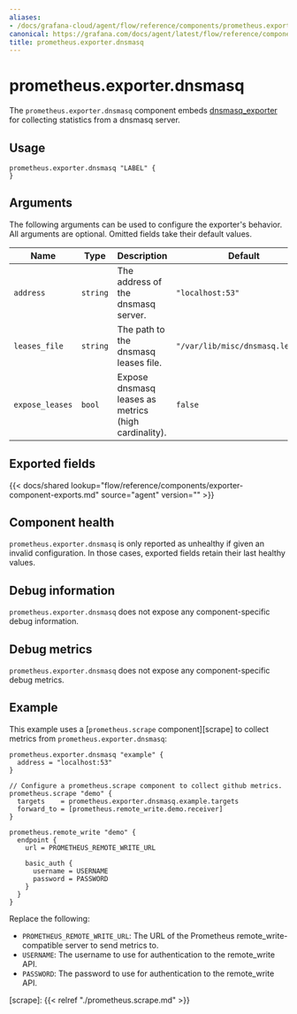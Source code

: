 ```yaml
---
aliases:
- /docs/grafana-cloud/agent/flow/reference/components/prometheus.exporter.dnsmasq/
canonical: https://grafana.com/docs/agent/latest/flow/reference/components/prometheus.exporter.dnsmasq/
title: prometheus.exporter.dnsmasq
---
```


# prometheus.exporter.dnsmasq

The `prometheus.exporter.dnsmasq` component embeds
[dnsmasq_exporter](https://github.com/google/dnsmasq_exporter) for collecting statistics from a dnsmasq server.

## Usage

```river
prometheus.exporter.dnsmasq "LABEL" {
}
```

## Arguments

The following arguments can be used to configure the exporter's behavior.
All arguments are optional. Omitted fields take their default values.

| Name            | Type     | Description                                          | Default                          | Required |
| --------------- | -------- | ---------------------------------------------------- | -------------------------------- | -------- |
| `address`       | `string` | The address of the dnsmasq server.                   | `"localhost:53"`                 | no       |
| `leases_file`   | `string` | The path to the dnsmasq leases file.                 | `"/var/lib/misc/dnsmasq.leases"` | no       |
| `expose_leases` | `bool`   | Expose dnsmasq leases as metrics (high cardinality). | `false`                          | no       |

## Exported fields

{{< docs/shared lookup="flow/reference/components/exporter-component-exports.md" source="agent" version="<AGENT VERSION>" >}}

## Component health

`prometheus.exporter.dnsmasq` is only reported as unhealthy if given
an invalid configuration. In those cases, exported fields retain their last
healthy values.

## Debug information

`prometheus.exporter.dnsmasq` does not expose any component-specific
debug information.

## Debug metrics

`prometheus.exporter.dnsmasq` does not expose any component-specific
debug metrics.

## Example

This example uses a [`prometheus.scrape` component][scrape] to collect metrics
from `prometheus.exporter.dnsmasq`:

```river
prometheus.exporter.dnsmasq "example" {
  address = "localhost:53"
}

// Configure a prometheus.scrape component to collect github metrics.
prometheus.scrape "demo" {
  targets    = prometheus.exporter.dnsmasq.example.targets
  forward_to = [prometheus.remote_write.demo.receiver]
}

prometheus.remote_write "demo" {
  endpoint {
    url = PROMETHEUS_REMOTE_WRITE_URL

    basic_auth {
      username = USERNAME
      password = PASSWORD
    }
  }
}
```

Replace the following:

- `PROMETHEUS_REMOTE_WRITE_URL`: The URL of the Prometheus remote_write-compatible server to send metrics to.
- `USERNAME`: The username to use for authentication to the remote_write API.
- `PASSWORD`: The password to use for authentication to the remote_write API.

[scrape]: {{< relref "./prometheus.scrape.md" >}}
